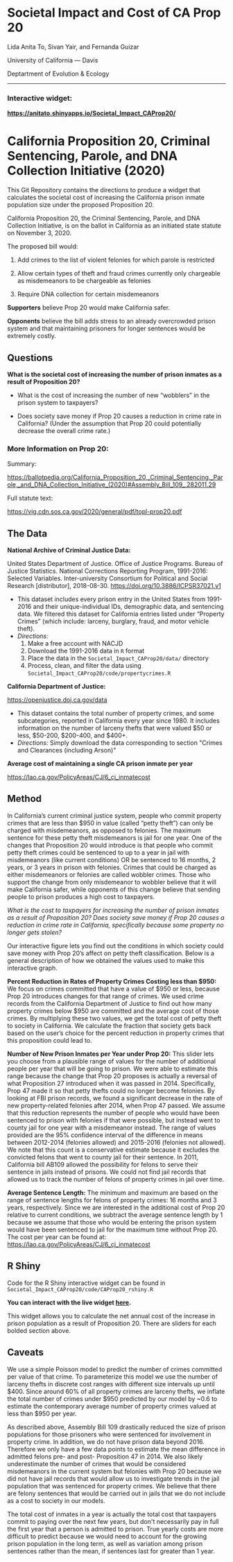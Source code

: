 Societal Impact and Cost of CA Prop 20
================
Lida Anita To, Sivan Yair, and Fernanda Guizar

University of California — Davis

Deptartment of Evolution & Ecology

-----

### **Interactive widget:**

**<https://anitato.shinyapps.io/Societal_Impact_CAProp20/>**

# California Proposition 20, Criminal Sentencing, Parole, and DNA Collection Initiative (2020)

This Git Repository contains the directions to produce a widget that
calculates the societal cost of increasing the California prison inmate
population size under the proposed Proposition 20.

California Proposition 20, the Criminal Sentencing, Parole, and DNA
Collection Initiative, is on the ballot in California as an initiated
state statute on November 3, 2020.

The proposed bill would:

1.  Add crimes to the list of violent felonies for which parole is
    restricted

2.  Allow certain types of theft and fraud crimes currently only
    chargeable as misdemeanors to be chargeable as felonies

3.  Require DNA collection for certain misdemeanors

**Supporters** believe Prop 20 would make California safer.

**Opponents** believe the bill adds stress to an already overcrowded
prison system and that maintaining prisoners for longer sentences would
be extremely costly.

## Questions

**What is the societal cost of increasing the number of prison inmates
as a result of Proposition 20?**

  - What is the cost of increasing the number of new “wobblers” in the
    prison system to taxpayers?

  - Does society save money if Prop 20 causes a reduction in crime rate
    in California? (Under the assumption that Prop 20 could potentially
    decrease the overall crime rate.)

### More Information on Prop 20:

Summary:

<https://ballotpedia.org/California_Proposition_20,_Criminal_Sentencing,_Parole,_and_DNA_Collection_Initiative_(2020)#Assembly_Bill_109_.282011.29>

Full statute text:

<https://vig.cdn.sos.ca.gov/2020/general/pdf/topl-prop20.pdf>

## The Data

**National Archive of Criminal Justice Data:**

United States Department of Justice. Office of Justice Programs. Bureau
of Justice Statistics. National Corrections Reporting Program,
1991-2016: Selected Variables. Inter-university Consortium for Political
and Social Research \[distributor\], 2018-08-30.
<https://doi.org/10.3886/ICPSR37021.v1>

  - This dataset includes every prison entry in the United States from
    1991-2016 and their unique-individual IDs, demographic data, and
    sentencing data. We filtered this dataset for California entries
    listed under “Property Crimes” (which include: larceny, burglary,
    fraud, and motor vehicle theft).
  - *Directions:*
    1.  Make a free account with NACJD
    2.  Download the 1991-2016 data in `R` format
    3.  Place the data in the `Societal_Impact_CAProp20/data/` directory
    4.  Process, clean, and filter the data using
        `Societal_Impact_CAProp20/code/propertycrimes.R`

**California Department of Justice:**

<https://openjustice.doj.ca.gov/data>

  - This dataset contains the total number of property crimes, and some   
    subcategories, reported in California every year since 1980. It includes information on the number
    of larceny thefts that were valued $50 or less, $50-200,
    $200-400, and $400+.
  - *Directions:* Simply download the data corresponding to section "Crimes and Clearances (including Arson)"

**Average cost of maintaining a single CA prison inmate per year**

<https://lao.ca.gov/PolicyAreas/CJ/6_cj_inmatecost>

## Method

In California’s current criminal justice system, people who commit
property crimes that are less than $950 in value (called “petty theft”)
can only be charged with misdemeanors, as opposed to felonies. The
maximum sentence for these petty theft misdemeanors is jail for one
year. One of the changes that Proposition 20 would introduce is that
people who commit petty theft crimes could be sentenced to up to a year
in jail with misdemeanors (like current conditions) OR be sentenced to
16 months, 2 years, or 3 years in prison with felonies. Crimes that
could be charged as either misdemeanors or felonies are called wobbler
crimes. Those who support the change from only misdemeanor to wobbler
believe that it will make California safer, while opponents of this
change believe that sending people to prison produces a high cost to
taxpayers.

*What is the cost to taxpayers for increasing the number of prison
inmates as a result of Proposition 20? Does society save money if Prop
20 causes a reduction in crime rate in California, specifically because
some property no longer gets stolen?*

Our interactive figure lets you find out the conditions in which society
could save money with Prop 20’s affect on petty theft classification.
Below is a general description of how we obtained the values used to
make this interactive graph.

**Percent Reduction in Rates of Property Crimes Costing less than
$950:** We focus on crimes committed that have a value of $950 or less,
because Prop 20 introduces changes for that range of crimes. We used
crime records from the California Department of Justice to find out how
many property crimes below $950 are committed and the average cost of
those crimes. By multiplying these two values, we get the total cost of
petty theft to society in California. We calculate the fraction that
society gets back based on the user’s choice for the percent reduction
in property crimes that this proposition could lead to.

**Number of New Prison Inmates per Year under Prop 20:** This slider
lets you choose from a plausible range of values for the number of
additional people per year that will be going to prison. We were able to
estimate this range because the change that Prop 20 proposes is actually
a reversal of what Proposition 27 introduced when it was passed in 2014.
Specifically, Prop 47 made it so that petty thefts could no longer
become felonies. By looking at FBI prison records, we found a
significant decrease in the rate of new property-related felonies after
2014, when Prop 47 passed. We assume that this reduction represents the
number of people who would have been sentenced to prison with felonies
if that were possible, but instead went to county jail for one year with
a misdemeanor instead. The range of values provided are the 95%
confidence interval of the difference in means between 2012-2014
(felonies allowed) and 2015-2016 (felonies not allowed). We note that
this count is a conservative estimate because it excludes the convicted
felons that went to county jail for their sentence. In 2011, California
bill AB109 allowed the possibility for felons to serve their sentence in
jails instead of prisons. We could not find jail records that allowed us
to track the number of felons of property crimes in jail over time.

**Average Sentence Length:** The minimum and maximum are based on the
range of sentence lengths for felons of property crimes: 16 months and 3
years, respectively. Since we are interested in the additional cost of
Prop 20 relative to current conditions, we subtract the average sentence
length by 1 because we assume that those who would be entering the
prison system would have been sentenced to jail for the maximum time
without Prop 20. The cost per year can be found at:
<https://lao.ca.gov/PolicyAreas/CJ/6_cj_inmatecost>

## R Shiny

Code for the R Shiny interactive widget can be found in
`Societal_Impact_CAProp20/code/CAProp20_rshiny.R`

**You can interact with the live widget
[here](https://anitato.shinyapps.io/Societal_Impact_CAProp20/).**

This widget allows you to calculate the net annual cost of the increase
in prison population as a result of Proposition 20. There are sliders
for each bolded section above.

## Caveats
We use a simple Poisson model to predict the number of crimes committed per value of that crime. To parameterize this model we use the number of larceny thefts in discrete cost ranges with different size intervals up until $400. Since around 60% of all property crimes are larceny thefts, we inflate the total number of crimes under $950 predicted by our model by ~0.6 to estimate the contemporary average number of property crimes valued at less than $950 per year.

As described above, Assembly Bill 109 drastically reduced the size of prison populations for those prisoners who were sentenced for involvement in property crime. In addition, we do not have prison data beyond 2016. Therefore we only have a few data points to estimate the mean difference in admitted felons pre- and post- Proposition 47 in 2014. We also likely underestimate the number of crimes that would be considered misdemeanors in the current system but felonies with Prop 20 because we did not have jail records that would allow us to investigate trends in the jail population that was sentenced for property crimes. We believe that there are felony sentences that would be carried out in jails that we do not include as a cost to society in our models.

The total cost of inmates in a year is actually the total cost that taxpayers commit to paying over the next few years, but don't necessarily pay in full the first year that a person is admitted to prison. True yearly costs are more difficult to predict because we would need to account for the growing prison population in the long term, as well as variation among prison sentences rather than the mean, if sentences last for greater than 1 year.
